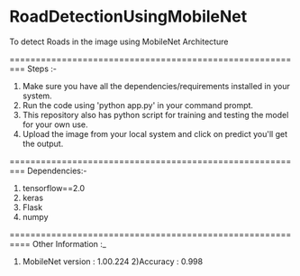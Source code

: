 # RoadDetectionUsingMobileNet
To detect Roads in the image using MobileNet Architecture

=========================================================
Steps :-
1) Make sure you have all the dependencies/requirements installed in your system.
2) Run the code using 'python app.py' in your command prompt.
3) This repository also has python script for training and testing the model for your own use.
4) Upload the image from your local system and click on predict you'll get the output.

=========================================================
Dependencies:-
1) tensorflow==2.0
2) keras
3) Flask
4) numpy

==========================================================
Other Information :_
1) MobileNet version : 1.00.224
2)Accuracy : 0.998
